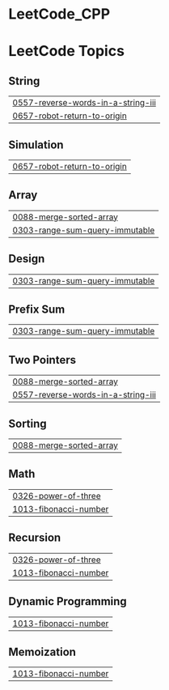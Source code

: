 # LeetCode_CPP
<!---LeetCode Topics Start-->
# LeetCode Topics
## String
|  |
| ------- |
| [0557-reverse-words-in-a-string-iii](https://github.com/tokgozr/LeetCode_CPP/tree/master/0557-reverse-words-in-a-string-iii) |
| [0657-robot-return-to-origin](https://github.com/tokgozr/LeetCode_CPP/tree/master/0657-robot-return-to-origin) |
## Simulation
|  |
| ------- |
| [0657-robot-return-to-origin](https://github.com/tokgozr/LeetCode_CPP/tree/master/0657-robot-return-to-origin) |
## Array
|  |
| ------- |
| [0088-merge-sorted-array](https://github.com/tokgozr/LeetCode_CPP/tree/master/0088-merge-sorted-array) |
| [0303-range-sum-query-immutable](https://github.com/tokgozr/LeetCode_CPP/tree/master/0303-range-sum-query-immutable) |
## Design
|  |
| ------- |
| [0303-range-sum-query-immutable](https://github.com/tokgozr/LeetCode_CPP/tree/master/0303-range-sum-query-immutable) |
## Prefix Sum
|  |
| ------- |
| [0303-range-sum-query-immutable](https://github.com/tokgozr/LeetCode_CPP/tree/master/0303-range-sum-query-immutable) |
## Two Pointers
|  |
| ------- |
| [0088-merge-sorted-array](https://github.com/tokgozr/LeetCode_CPP/tree/master/0088-merge-sorted-array) |
| [0557-reverse-words-in-a-string-iii](https://github.com/tokgozr/LeetCode_CPP/tree/master/0557-reverse-words-in-a-string-iii) |
## Sorting
|  |
| ------- |
| [0088-merge-sorted-array](https://github.com/tokgozr/LeetCode_CPP/tree/master/0088-merge-sorted-array) |
## Math
|  |
| ------- |
| [0326-power-of-three](https://github.com/tokgozr/LeetCode_CPP/tree/master/0326-power-of-three) |
| [1013-fibonacci-number](https://github.com/tokgozr/LeetCode_CPP/tree/master/1013-fibonacci-number) |
## Recursion
|  |
| ------- |
| [0326-power-of-three](https://github.com/tokgozr/LeetCode_CPP/tree/master/0326-power-of-three) |
| [1013-fibonacci-number](https://github.com/tokgozr/LeetCode_CPP/tree/master/1013-fibonacci-number) |
## Dynamic Programming
|  |
| ------- |
| [1013-fibonacci-number](https://github.com/tokgozr/LeetCode_CPP/tree/master/1013-fibonacci-number) |
## Memoization
|  |
| ------- |
| [1013-fibonacci-number](https://github.com/tokgozr/LeetCode_CPP/tree/master/1013-fibonacci-number) |
<!---LeetCode Topics End-->